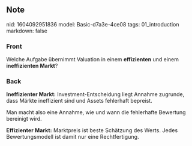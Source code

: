 ## Note
nid: 1604092951836
model: Basic-d7a3e-4ce08
tags: 01_introduction
markdown: false

### Front
<p>Welche Aufgabe übernimmt Valuation in einem <b>effizienten</b>
und einem <b>ineffizienten Markt</b>?

### Back
<p><b>Ineffizienter Markt:</b> Investment-Entscheidung liegt
Annahme zugrunde, dass Märkte ineffizient sind und Assets
fehlerhaft bepreist.
<p>Man macht also eine Annahme, wie und wann die fehlerhafte
Bewertung bereinigt wird.
<p><b style="letter-spacing: 0.01071em;">Effizienter Markt:</b>
<span style="letter-spacing: 0.01071em;">Marktpreis ist beste
Schätzung des Werts. Jedes Bewertungsmodell ist damit nur eine
Rechtfertigung.</span>
